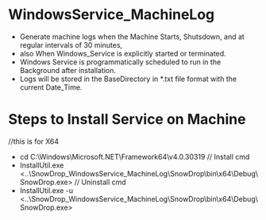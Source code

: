 # WindowsService_MachineLog
- Generate machine logs when the Machine Starts, Shutsdown, and at regular intervals of 30 minutes,
- also When Windows_Service is  explicitly started or terminated.
- Windows Service is programmatically scheduled to run in the Background after installation.
- Logs will be stored in the BaseDirectory in *.txt file format with the current Date_Time.

# Steps to Install Service on Machine
//this is for X64 
- cd C:\Windows\Microsoft.NET\Framework64\v4.0.30319
// Install cmd
- InstallUtil.exe <..\SnowDrop_WindowsService_MachineLog\SnowDrop\bin\x64\Debug\SnowDrop.exe>
// Uninstall cmd
- InstallUtil.exe -u <..\SnowDrop_WindowsService_MachineLog\SnowDrop\bin\x64\Debug\SnowDrop.exe>

